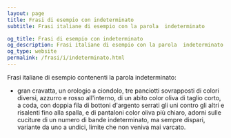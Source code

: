 ```yaml
---
layout: page
title: Frasi di esempio con indeterminato 
subtitle: Frasi italiane di esempio con la parola  indeterminato

og_title: Frasi di esempio con indeterminato 
og_description: Frasi italiane di esempio con la parola  indeterminato
og_type: website
permalink: /frasi/i/indeterminato.html
---
```


Frasi italiane di esempio contenenti la parola indeterminato:


- gran cravatta, un orologio a ciondolo, tre panciotti sovrapposti di colori diversi, azzurro e rosso all'interno, di un abito color oliva di taglio corto, a coda, con doppia fila di bottoni d'argento serrati gli uni contro gli altri e risalenti fino alla spalla, e di pantaloni color oliva più chiaro, adorni sulle cuciture di un numero di bande indeterminato, ma sempre dispari, variante da uno a undici, limite che non veniva mai varcato.

